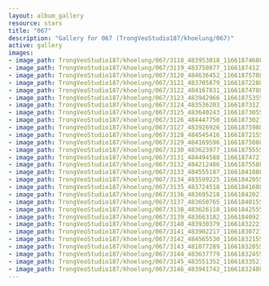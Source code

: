 ```yaml
---
layout: album_gallery
resource: stars
title: "067"
description: "Gallery for 067 (TrongVeoStudio187/khoelung/067)"
active: gallery
images:
- image_path: TrongVeoStudio187/khoelung/067/3118_483953018_1166187468845525_2903832807179468062_n.jpg
- image_path: TrongVeoStudio187/khoelung/067/3119_483750877_1166187412178864_8692988511302053052_n.jpg
- image_path: TrongVeoStudio187/khoelung/067/3120_484636452_1166187578845514_2406908932930494080_n.jpg
- image_path: TrongVeoStudio187/khoelung/067/3121_483705879_1166187228845549_370696060578698170_n.jpg
- image_path: TrongVeoStudio187/khoelung/067/3122_484167831_1166187478845524_5147337627929099016_n.jpg
- image_path: TrongVeoStudio187/khoelung/067/3123_483942966_1166187535512185_5678069193911692512_n.jpg
- image_path: TrongVeoStudio187/khoelung/067/3124_483536203_1166187312178874_4018618333974272159_n.jpg
- image_path: TrongVeoStudio187/khoelung/067/3125_483640243_1166187305512208_8397989924696379193_n.jpg
- image_path: TrongVeoStudio187/khoelung/067/3126_484447750_1166187302178875_1564021330752941202_n.jpg
- image_path: TrongVeoStudio187/khoelung/067/3127_483926926_1166187598845512_6804468894902909897_n.jpg
- image_path: TrongVeoStudio187/khoelung/067/3128_484545416_1166187215512217_2090124085677100997_n.jpg
- image_path: TrongVeoStudio187/khoelung/067/3129_484169596_1166187508845521_3669168339998538875_n.jpg
- image_path: TrongVeoStudio187/khoelung/067/3130_483623977_1166187555512183_8023337278427340568_n.jpg
- image_path: TrongVeoStudio187/khoelung/067/3131_484494588_1166187472178858_5588122543479841069_n.jpg
- image_path: TrongVeoStudio187/khoelung/067/3132_484212486_1166187558845516_8823521415604489919_n.jpg
- image_path: TrongVeoStudio187/khoelung/067/3133_484555187_1166184188845853_5727108999658705638_n.jpg
- image_path: TrongVeoStudio187/khoelung/067/3134_483599225_1166184205512518_2194370840023407429_n.jpg
- image_path: TrongVeoStudio187/khoelung/067/3135_483724518_1166184168845855_6916162692823651951_n.jpg
- image_path: TrongVeoStudio187/khoelung/067/3136_483695218_1166184202179185_271671629501882188_n.jpg
- image_path: TrongVeoStudio187/khoelung/067/3137_483650765_1166184015512537_453672588308020208_n.jpg
- image_path: TrongVeoStudio187/khoelung/067/3138_483626118_1166184255512513_4169439455844489990_n.jpg
- image_path: TrongVeoStudio187/khoelung/067/3139_483663182_1166184092179196_2300688782913375113_n.jpg
- image_path: TrongVeoStudio187/khoelung/067/3140_483930379_1166183222179283_3229113444332671814_n.jpg
- image_path: TrongVeoStudio187/khoelung/067/3141_483902217_1166183072179298_1473068415779463232_n.jpg
- image_path: TrongVeoStudio187/khoelung/067/3142_484565530_1166183215512617_9092149985984228490_n.jpg
- image_path: TrongVeoStudio187/khoelung/067/3143_481077289_1166183285512610_714176121895326017_n.jpg
- image_path: TrongVeoStudio187/khoelung/067/3144_483637779_1166183245512614_4180039904632538013_n.jpg
- image_path: TrongVeoStudio187/khoelung/067/3145_483551352_1166183352179270_1323277305040437242_n.jpg
- image_path: TrongVeoStudio187/khoelung/067/3146_483941742_1166183248845947_1388680779209568143_n.jpg
---
```

